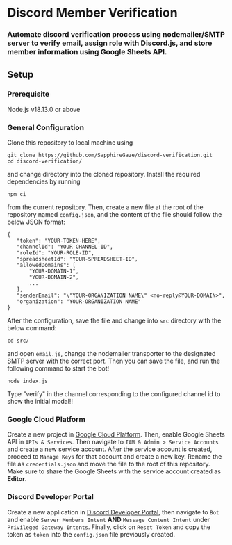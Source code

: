 # Discord Member Verification

### Automate discord verification process using nodemailer/SMTP server to verify email, assign role with Discord.js, and store member information using Google Sheets API.

## **Setup**

### **Prerequisite**

Node.js v18.13.0 or above

### **General Configuration**

Clone this repository to local machine using 

```
git clone https://github.com/SapphireGaze/discord-verification.git
cd discord-verification/
```

and change directory into the cloned repository.
Install the required dependencies by running 

```
npm ci 
```

from the current repository.
Then, create a new file at the root of the repository named `config.json`, and the content of the file should follow the below JSON format:

```
{
   "token": "YOUR-TOKEN-HERE",
   "channelId": "YOUR-CHANNEL-ID",
   "roleId": "YOUR-ROLE-ID",
   "spreadsheetId": "YOUR-SPREADSHEET-ID",
   "allowedDomains": [
       "YOUR-DOMAIN-1",
       "YOUR-DOMAIN-2",
       ...
   ],
   "senderEmail": "\"YOUR-ORGANIZATION NAME\" <no-reply@YOUR-DOMAIN>",
   "organization": "YOUR-ORGANIZATION NAME"
}
```

After the configuration, save the file and change into `src` directory with the below command:

```
cd src/
```

and open `email.js`, change the nodemailer transporter to the designated SMTP server with the correct port.
Then you can save the file, and run the following command to start the bot! 

``` 
node index.js
```

Type "verify" in the channel corresponding to the configured channel id to show the initial modal!!

### **Google Cloud Platform**

Create a new project in [Google Cloud Platform](https://console.cloud.google.com/getting-started). Then, enable Google Sheets API in `APIs & Services`. Then navigate to `IAM & Admin > Service Accounts` and create a new service account. After the service account is created, proceed to `Manage Keys` for that account and create a new key. Rename the file as `credentials.json` and move the file to the root of this repository. Make sure to share the Google Sheets with the service account created as **Editor**.

### **Discord Developer Portal**

Create a new application in [Discord Developer Portal](https://discord.com/developers/applications), then navigate to `Bot` and enable `Server Members Intent` **AND** `Message Content Intent` under `Privileged Gateway Intents`. Finally, click on `Reset Token` and copy the token as `token` into the `config.json` file previously created.                                                                                                                 